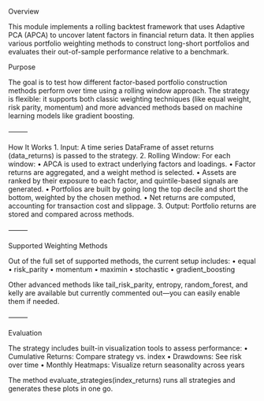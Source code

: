 Overview

This module implements a rolling backtest framework that uses Adaptive PCA (APCA) to uncover latent factors in financial return data. It then applies various portfolio weighting methods to construct long-short portfolios and evaluates their out-of-sample performance relative to a benchmark.

Purpose

The goal is to test how different factor-based portfolio construction methods perform over time using a rolling window approach. The strategy is flexible: it supports both classic weighting techniques (like equal weight, risk parity, momentum) and more advanced methods based on machine learning models like gradient boosting.

⸻

How It Works
	1.	Input: A time series DataFrame of asset returns (data_returns) is passed to the strategy.
	2.	Rolling Window: For each window:
	•	APCA is used to extract underlying factors and loadings.
	•	Factor returns are aggregated, and a weight method is selected.
	•	Assets are ranked by their exposure to each factor, and quintile-based signals are generated.
	•	Portfolios are built by going long the top decile and short the bottom, weighted by the chosen method.
	•	Net returns are computed, accounting for transaction cost and slippage.
	3.	Output: Portfolio returns are stored and compared across methods.

⸻

Supported Weighting Methods

Out of the full set of supported methods, the current setup includes:
	•	equal
	•	risk_parity
	•	momentum
	•	maximin
	•	stochastic
	•	gradient_boosting

Other advanced methods like tail_risk_parity, entropy, random_forest, and kelly are available but currently commented out—you can easily enable them if needed.

⸻

Evaluation

The strategy includes built-in visualization tools to assess performance:
	•	Cumulative Returns: Compare strategy vs. index
	•	Drawdowns: See risk over time
	•	Monthly Heatmaps: Visualize return seasonality across years

The method evaluate_strategies(index_returns) runs all strategies and generates these plots in one go.
